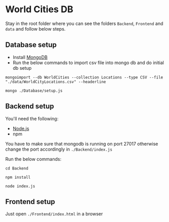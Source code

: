 # World Cities DB

Stay in the root folder where you can see the folders `Backend`, `Frontend` and `data` and follow below steps.

## Database setup
* Install [MongoDB]("https://www.mongodb.com/try/download/community)
* Run the below commands to import csv file into mongo db and do initial db setup
```
mongoimport --db WorldCities --collection Locations --type CSV --file "./data/WorldCityLocations.csv" --headerline

mongo ./Database/setup.js
```

## Backend setup
You'll need the following:
* [Node.js](https://nodejs.org/en/download/)
* npm

You have to make sure that mongodb is running on port 27017 otherwise change the port accordingly in `./Backend/index.js`

Run the below commands:
```
cd Backend

npm install

node index.js
```

## Frontend setup
Just open `./Frontend/index.html` in a browser

